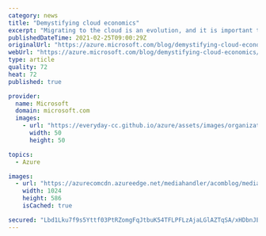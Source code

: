 ```yaml
---
category: news
title: "Demystifying cloud economics"
excerpt: "Migrating to the cloud is an evolution, and it is important to think differently about how you consume resources. As you're building a business case in your organization, it is critical to step back and understand the cloud's key constructs and transform your mindset."
publishedDateTime: 2021-02-25T09:00:29Z
originalUrl: "https://azure.microsoft.com/blog/demystifying-cloud-economics/"
webUrl: "https://azure.microsoft.com/blog/demystifying-cloud-economics/"
type: article
quality: 72
heat: 72
published: true

provider:
  name: Microsoft
  domain: microsoft.com
  images:
    - url: "https://everyday-cc.github.io/azure/assets/images/organizations/microsoft.com-50x50.jpg"
      width: 50
      height: 50

topics:
  - Azure

images:
  - url: "https://azurecomcdn.azureedge.net/mediahandler/acomblog/media/Default/blog/b53c63f0-f210-440d-9e79-c37b0923baaf.png"
    width: 1024
    height: 586
    isCached: true

secured: "Lbd1Lku7f9s5Yttf03PtRZomgFqJtbuK54TFLPFLzAjaLGlAZTqSA/xHDbnJEWvtJEwYx2dhX7gaXtUTP3WnjvsG2/zihr1qqHJxIP7BxyAxCQYwXbRl25/5MKFfwXqquCKmAyZ0/Jf+se6xD40O9Zl6L0SmB54mD3VIMJTeeP33liq+pTTaehlUXvwwNxPA8yrKjn0UPbxJ3Ba8jrtioKxPSjza9TsMSSlfzmJmFnsodGWP+F2FXp59jqwqXCd/63n0Ko5qp4QSno2TgyYDYDCjWXdoDQXXh6qcg9fMqpHrHHWNcSfkXMrnN5UeBSAWxLwgoxPIdtRrqLPp3/8OhOt22TK5G8dUicVJuvjUPQY=;foyCu+f/f0udpg+6Qz86Qg=="
---
```


